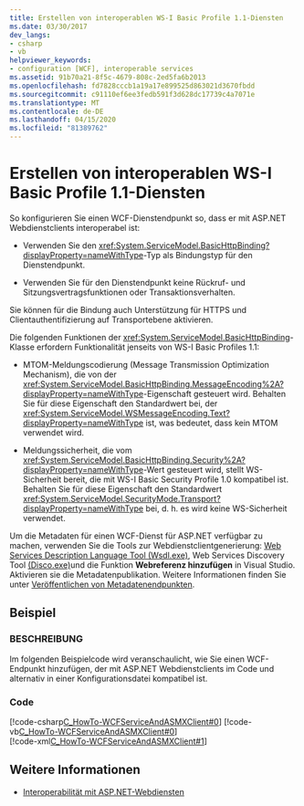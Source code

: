 ```yaml
---
title: Erstellen von interoperablen WS-I Basic Profile 1.1-Diensten
ms.date: 03/30/2017
dev_langs:
- csharp
- vb
helpviewer_keywords:
- configuration [WCF], interoperable services
ms.assetid: 91b70a21-8f5c-4679-808c-2ed5fa6b2013
ms.openlocfilehash: fd7828cccb1a19a17e899525d863021d3670fbdd
ms.sourcegitcommit: c91110ef6ee3fedb591f3d628dc17739c4a7071e
ms.translationtype: MT
ms.contentlocale: de-DE
ms.lasthandoff: 04/15/2020
ms.locfileid: "81389762"
---
```

# <a name="creating-ws-i-basic-profile-11-interoperable-services"></a>Erstellen von interoperablen WS-I Basic Profile 1.1-Diensten
So konfigurieren Sie einen WCF-Dienstendpunkt so, dass er mit ASP.NET Webdienstclients interoperabel ist:  
  
- Verwenden Sie den <xref:System.ServiceModel.BasicHttpBinding?displayProperty=nameWithType>-Typ als Bindungstyp für den Dienstendpunkt.  
  
- Verwenden Sie für den Dienstendpunkt keine Rückruf- und Sitzungsvertragsfunktionen oder Transaktionsverhalten.  
  
Sie können für die Bindung auch Unterstützung für HTTPS und Clientauthentifizierung auf Transportebene aktivieren.  
  
Die folgenden Funktionen der <xref:System.ServiceModel.BasicHttpBinding>-Klasse erfordern Funktionalität jenseits von WS-I Basic Profiles 1.1:  
  
- MTOM-Meldungscodierung (Message Transmission Optimization Mechanism), die von der <xref:System.ServiceModel.BasicHttpBinding.MessageEncoding%2A?displayProperty=nameWithType>-Eigenschaft gesteuert wird. Behalten Sie für diese Eigenschaft den Standardwert bei, der <xref:System.ServiceModel.WSMessageEncoding.Text?displayProperty=nameWithType> ist, was bedeutet, dass kein MTOM verwendet wird.  
  
- Meldungssicherheit, die vom <xref:System.ServiceModel.BasicHttpBinding.Security%2A?displayProperty=nameWithType>-Wert gesteuert wird, stellt WS-Sicherheit bereit, die mit WS-I Basic Security Profile 1.0 kompatibel ist. Behalten Sie für diese Eigenschaft den Standardwert <xref:System.ServiceModel.SecurityMode.Transport?displayProperty=nameWithType> bei, d. h. es wird keine WS-Sicherheit verwendet.  
  
Um die Metadaten für einen WCF-Dienst für ASP.NET verfügbar zu machen, verwenden Sie die Tools zur Webdienstclientgenerierung: [Web Services Description Language Tool (Wsdl.exe)](https://docs.microsoft.com/previous-versions/dotnet/netframework-4.0/7h3ystb6%28v=vs.100%29), Web Services Discovery Tool [(Disco.exe)](https://docs.microsoft.com/previous-versions/dotnet/netframework-4.0/cy2a3ybs%28v=vs.100%29)und die Funktion **Webreferenz hinzufügen** in Visual Studio. Aktivieren sie die Metadatenpublikation. Weitere Informationen finden Sie unter [Veröffentlichen von Metadatenendpunkten](publishing-metadata-endpoints.md).  
  
## <a name="example"></a>Beispiel  
  
### <a name="description"></a>BESCHREIBUNG  
 Im folgenden Beispielcode wird veranschaulicht, wie Sie einen WCF-Endpunkt hinzufügen, der mit ASP.NET Webdienstclients im Code und alternativ in einer Konfigurationsdatei kompatibel ist.  
  
### <a name="code"></a>Code  
 [!code-csharp[C_HowTo-WCFServiceAndASMXClient#0](../../../samples/snippets/csharp/VS_Snippets_CFX/c_howto-wcfserviceandasmxclient/cs/program.cs#0)]
 [!code-vb[C_HowTo-WCFServiceAndASMXClient#0](../../../samples/snippets/visualbasic/VS_Snippets_CFX/c_howto-wcfserviceandasmxclient/vb/program.vb#0)]  
 [!code-xml[C_HowTo-WCFServiceAndASMXClient#1](../../../samples/snippets/csharp/VS_Snippets_CFX/c_howto-wcfserviceandasmxclient/common/app.config#1)]  
  
## <a name="see-also"></a>Weitere Informationen

- [Interoperabilität mit ASP.NET-Webdiensten](./feature-details/interop-with-aspnet-web-services.md)
